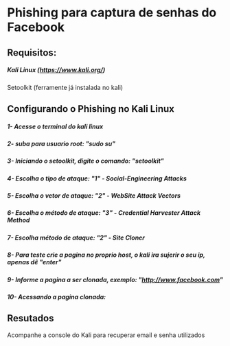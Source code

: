 # Phishing para captura de senhas do Facebook
## Requisitos:
##### Kali Linux (https://www.kali.org/)
Setoolkit (ferramente já instalada no kali)

## Configurando o Phishing no Kali Linux
##### 1- Acesse o terminal do kali linux
##### 2- suba para usuario root: "sudo su"
##### 3- Iniciando o setoolkit, digite o comando: "setoolkit"
##### 4- Escolha o tipo de ataque: "1" - Social-Engineering Attacks
##### 5- Escolha o vetor de ataque: "2" - WebSite Attack Vectors
##### 6- Escolha o método de ataque: "3" - Credential Harvester Attack Method
##### 7- Escolha método de ataque: "2" - Site Cloner
##### 8- Para teste crie a pagina no proprio host, o kali ira sujerir o seu ip, apenas dê "enter"
##### 9- Informe a pagina a ser clonada, exemplo: "http://www.facebook.com"
##### 10- Acessando a pagina clonada:

## Resutados
Acompanhe a console do Kali para recuperar email e senha utilizados
